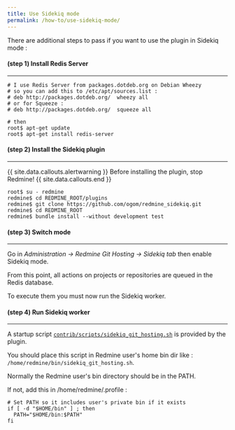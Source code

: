 ```yaml
---
title: Use Sidekiq mode
permalink: /how-to/use-sidekiq-mode/
---
```


There are additional steps to pass if you want to use the plugin in Sidekiq mode :

#### **(step 1)** Install Redis Server
***

    # I use Redis Server from packages.dotdeb.org on Debian Wheezy
    # so you can add this to /etc/apt/sources.list :
    # deb http://packages.dotdeb.org/  wheezy all
    # or for Squeeze :
    # deb http://packages.dotdeb.org/  squeeze all

    # then
    root$ apt-get update
    root$ apt-get install redis-server


#### **(step 2)** Install the Sidekiq plugin
***

{{ site.data.callouts.alertwarning }}
  Before installing the plugin, stop Redmine!
{{ site.data.callouts.end }}

    root$ su - redmine
    redmine$ cd REDMINE_ROOT/plugins
    redmine$ git clone https://github.com/ogom/redmine_sidekiq.git
    redmine$ cd REDMINE_ROOT
    redmine$ bundle install --without development test


#### **(step 3)** Switch mode
***

Go in *Administration -> Redmine Git Hosting -> Sidekiq tab* then enable Sidekiq mode.

From this point, all actions on projects or repositories are queued in the Redis database.

To execute them you must now run the Sidekiq worker.


#### **(step 4)** Run Sidekiq worker
***

A startup script [```contrib/scripts/sidekiq_git_hosting.sh```](https://github.com/jbox-web/redmine_git_hosting/blob/devel/contrib/scripts/sidekiq_git_hosting.sh) is provided by the plugin.

You should place this script in Redmine user's home bin dir like : ```/home/redmine/bin/sidekiq_git_hosting.sh```.

Normally the Redmine user's bin directory should be in the PATH.

If not, add this in /home/redmine/.profile :

    # Set PATH so it includes user's private bin if it exists
    if [ -d "$HOME/bin" ] ; then
      PATH="$HOME/bin:$PATH"
    fi
